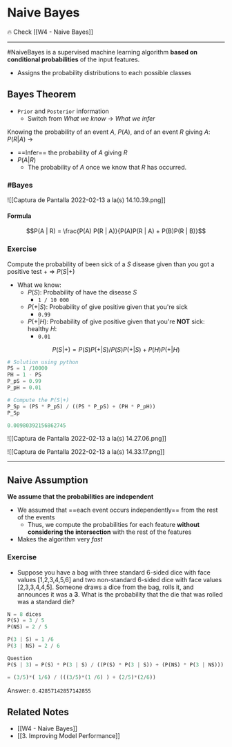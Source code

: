 # Naive Bayes

🔥 Check [[W4 - Naive Bayes]]

***

#NaiveBayes is a supervised machine learning algorithm **based on conditional probabilities** of the input features.
- Assigns the probability distributions to each possible classes

## Bayes Theorem

- `Prior` and `Posterior` information
	- Switch from *What we know* -> *What we infer*

Knowing the probability of an event $A$, $P(A)$, and of an event $R$ giving $A$: $P(R | A)$ ->
- ==Infer== the probability of $A$ giving $R$
- $P(A | R)$
	- The probability of $A$ once we know that $R$ has occurred.

### #Bayes 

![[Captura de Pantalla 2022-02-13 a la(s) 14.10.39.png]]

#### Formula

$$P(A | R) = \frac{P(A) P(R | A)}{P(A)P(R | A) + P(B)P(R | B)}$$

### Exercise

Compute the probability of been sick of a $S$ disease given than you got a positive test $+$ => $P(S|+)$
- What we know:
	- $P(S)$: Probability of have the disease $S$
		- `1 / 10 000`
	- $P(+|S)$: Probability of give positive given that you're sick  
		- `0.99`
	- $P(+|H)$: Probability of give positive given that you're **NOT** sick: healthy $H$:
		- `0.01`

$$P(S|+) = P(S)P(+|S) / P(S)P(+|S) + P(H)P(+|H)$$

```python
# Solution using python
PS = 1 /10000
PH = 1 - PS
P_pS = 0.99
P_pH = 0.01

# Compute the P(S|+)
P_Sp = (PS * P_pS) / ((PS * P_pS) + (PH * P_pH))
P_Sp
```
```python
0.00980392156862745
```

![[Captura de Pantalla 2022-02-13 a la(s) 14.27.06.png]]

![[Captura de Pantalla 2022-02-13 a la(s) 14.33.17.png]]

***

## Naive Assumption

**We assume that the probabilities are independent**
- We assumed that ==each event occurs independently== from the rest of the events
	- Thus, we compute the probabilities for each feature **without considering the intersection** with the rest of the features
- Makes the algorithm very *fast*

### Exercise

- Suppose you have a bag with three standard 6-sided dice with face values [1,2,3,4,5,6] and two non-standard 6-sided dice with face values [2,3,3,4,4,5]. Someone draws a dice from the bag, rolls it, and announces it was a **3**. What is the probability that the die that was rolled was a standard die?

```python
N = 8 dices
P(S) = 3 / 5
P(NS) = 2 / 5

P(3 | S) = 1 /6
P(3 | NS) = 2 / 6

Question
P(S | 3) = P(S) * P(3 | S) / ((P(S) * P(3 | S)) + (P(NS) * P(3 | NS)))

= (3/5)*( 1/6) / (((3/5)*(1 /6) ) + (2/5)*(2/6))
```

Answer:
`0.42857142857142855`

## Related Notes
- [[W4 - Naive Bayes]]
- [[3. Improving Model Performance]]